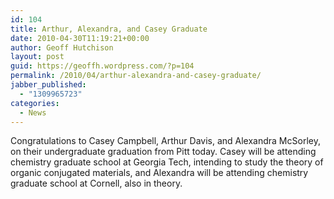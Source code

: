 ```yaml
---
id: 104
title: Arthur, Alexandra, and Casey Graduate
date: 2010-04-30T11:19:21+00:00
author: Geoff Hutchison
layout: post
guid: https://geoffh.wordpress.com/?p=104
permalink: /2010/04/arthur-alexandra-and-casey-graduate/
jabber_published:
  - "1309965723"
categories:
  - News
---
```

Congratulations to Casey Campbell, Arthur Davis, and Alexandra McSorley, on their undergraduate graduation from Pitt today. Casey will be attending chemistry graduate school at Georgia Tech, intending to study the theory of organic conjugated materials, and Alexandra will be attending chemistry graduate school at Cornell, also in theory.